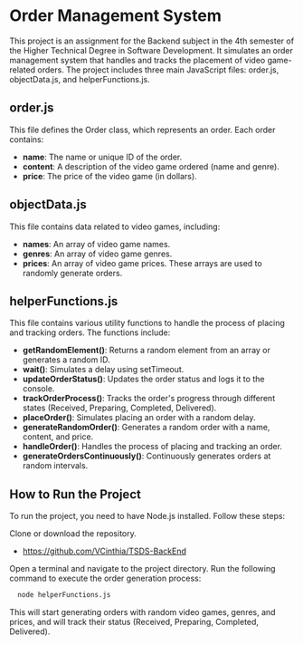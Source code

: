 # Order Management System

This project is an assignment for the Backend subject in the 4th semester of the Higher Technical Degree in Software Development. It simulates an order management system that handles and tracks the placement of video game-related orders. The project includes three main JavaScript files: order.js, objectData.js, and helperFunctions.js.

## order.js

This file defines the Order class, which represents an order. Each order contains:

- **name**: The name or unique ID of the order.
- **content**: A description of the video game ordered (name and genre).
- **price**: The price of the video game (in dollars).

## objectData.js

This file contains data related to video games, including:

- **names**: An array of video game names.
- **genres**: An array of video game genres.
- **prices**: An array of video game prices.
These arrays are used to randomly generate orders.

## helperFunctions.js

This file contains various utility functions to handle the process of placing and tracking orders. The functions include:

- **getRandomElement()**: Returns a random element from an array or generates a random ID.
- **wait()**: Simulates a delay using setTimeout.
- **updateOrderStatus()**: Updates the order status and logs it to the console.
- **trackOrderProcess()**: Tracks the order's progress through different states (Received, Preparing, Completed, Delivered).
- **placeOrder()**: Simulates placing an order with a random delay.
- **generateRandomOrder()**: Generates a random order with a name, content, and price.
- **handleOrder()**: Handles the process of placing and tracking an order.
- **generateOrdersContinuously()**: Continuously generates orders at random intervals.


## How to Run the Project

To run the project, you need to have Node.js installed. Follow these steps:

Clone or download the repository.
- https://github.com/VCinthia/TSDS-BackEnd

Open a terminal and navigate to the project directory.
Run the following command to execute the order generation process:

```bash
  node helperFunctions.js
```

This will start generating orders with random video games, genres, and prices, and will track their status (Received, Preparing, Completed, Delivered).